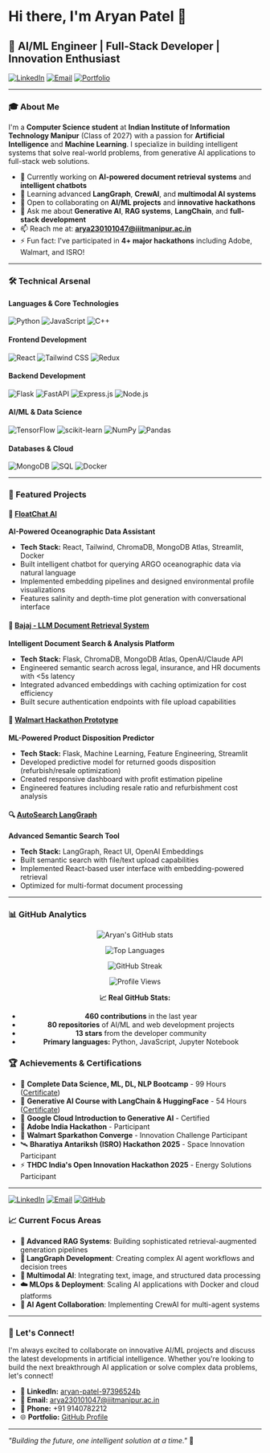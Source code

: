 # Hi there, I'm Aryan Patel 👋

## 🚀 AI/ML Engineer | Full-Stack Developer | Innovation Enthusiast

[![LinkedIn](https://img.shields.io/badge/LinkedIn-0077B5?style=for-the-badge&logo=linkedin&logoColor=white)](https://linkedin.com/in/aryan-patel-97396524b)
[![Email](https://img.shields.io/badge/Email-D14836?style=for-the-badge&logo=gmail&logoColor=white)](mailto:arya230101047@iiitmanipur.ac.in)
[![Portfolio](https://img.shields.io/badge/Portfolio-000000?style=for-the-badge&logo=About.me&logoColor=white)](https://github.com/aryan-Patel-web)

---

### 🎓 About Me

I'm a **Computer Science student** at **Indian Institute of Information Technology Manipur** (Class of 2027) with a passion for **Artificial Intelligence** and **Machine Learning**. I specialize in building intelligent systems that solve real-world problems, from generative AI applications to full-stack web solutions.

- 🔭 Currently working on **AI-powered document retrieval systems** and **intelligent chatbots**
- 🌱 Learning advanced **LangGraph**, **CrewAI**, and **multimodal AI systems**
- 👯 Open to collaborating on **AI/ML projects** and **innovative hackathons**
- 💬 Ask me about **Generative AI**, **RAG systems**, **LangChain**, and **full-stack development**
- 📫 Reach me at: **arya230101047@iiitmanipur.ac.in**
- ⚡ Fun fact: I've participated in **4+ major hackathons** including Adobe, Walmart, and ISRO!

---

### 🛠️ Technical Arsenal

#### **Languages & Core Technologies**
![Python](https://img.shields.io/badge/Python-3776AB?style=for-the-badge&logo=python&logoColor=white)
![JavaScript](https://img.shields.io/badge/JavaScript-F7DF1E?style=for-the-badge&logo=javascript&logoColor=black)
![C++](https://img.shields.io/badge/C++-00599C?style=for-the-badge&logo=cplusplus&logoColor=white)

#### **Frontend Development**
![React](https://img.shields.io/badge/React-20232A?style=for-the-badge&logo=react&logoColor=61DAFB)
![Tailwind CSS](https://img.shields.io/badge/Tailwind_CSS-38B2AC?style=for-the-badge&logo=tailwind-css&logoColor=white)
![Redux](https://img.shields.io/badge/Redux-593D88?style=for-the-badge&logo=redux&logoColor=white)

#### **Backend Development**
![Flask](https://img.shields.io/badge/Flask-000000?style=for-the-badge&logo=flask&logoColor=white)
![FastAPI](https://img.shields.io/badge/FastAPI-005571?style=for-the-badge&logo=fastapi)
![Express.js](https://img.shields.io/badge/Express.js-404D59?style=for-the-badge)
![Node.js](https://img.shields.io/badge/Node.js-43853D?style=for-the-badge&logo=node.js&logoColor=white)

#### **AI/ML & Data Science**
![TensorFlow](https://img.shields.io/badge/TensorFlow-FF6F00?style=for-the-badge&logo=tensorflow&logoColor=white)
![scikit-learn](https://img.shields.io/badge/scikit--learn-F7931E?style=for-the-badge&logo=scikit-learn&logoColor=white)
![NumPy](https://img.shields.io/badge/numpy-013243?style=for-the-badge&logo=numpy&logoColor=white)
![Pandas](https://img.shields.io/badge/pandas-150458?style=for-the-badge&logo=pandas&logoColor=white)

#### **Databases & Cloud**
![MongoDB](https://img.shields.io/badge/MongoDB-4EA94B?style=for-the-badge&logo=mongodb&logoColor=white)
![SQL](https://img.shields.io/badge/SQL-316192?style=for-the-badge&logo=postgresql&logoColor=white)
![Docker](https://img.shields.io/badge/Docker-2496ED?style=for-the-badge&logo=docker&logoColor=white)

---

### 🌟 Featured Projects

#### 🤖 [FloatChat AI](https://github.com/aryan-Patel-web/FloatChatAI)
**AI-Powered Oceanographic Data Assistant**
- **Tech Stack:** React, Tailwind, ChromaDB, MongoDB Atlas, Streamlit, Docker
- Built intelligent chatbot for querying ARGO oceanographic data via natural language
- Implemented embedding pipelines and designed environmental profile visualizations
- Features salinity and depth-time plot generation with conversational interface

#### 📄 [Bajaj - LLM Document Retrieval System](https://github.com/Aryan9140/Bajajjson)
**Intelligent Document Search & Analysis Platform**
- **Tech Stack:** Flask, ChromaDB, MongoDB Atlas, OpenAI/Claude API
- Engineered semantic search across legal, insurance, and HR documents with <5s latency
- Integrated advanced embeddings with caching optimization for cost efficiency
- Built secure authentication endpoints with file upload capabilities

#### 🛒 [Walmart Hackathon Prototype](https://github.com/aryan-Patel-web/WalmartHackathon)
**ML-Powered Product Disposition Predictor**
- **Tech Stack:** Flask, Machine Learning, Feature Engineering, Streamlit
- Developed predictive model for returned goods disposition (refurbish/resale optimization)
- Created responsive dashboard with profit estimation pipeline
- Engineered features including resale ratio and refurbishment cost analysis

#### 🔍 [AutoSearch LangGraph](https://github.com/aryan-Patel-web/AutoSearchLangGraph)
**Advanced Semantic Search Tool**
- **Tech Stack:** LangGraph, React UI, OpenAI Embeddings
- Built semantic search with file/text upload capabilities
- Implemented React-based user interface with embedding-powered retrieval
- Optimized for multi-format document processing

---

### 📊 GitHub Analytics

<div align="center">
  
![Aryan's GitHub stats](https://github-readme-stats.vercel.app/api?username=aryan-Patel-web&show_icons=true&theme=tokyonight&include_all_commits=true&count_private=true)

![Top Languages](https://github-readme-stats.vercel.app/api/top-langs/?username=aryan-Patel-web&layout=compact&langs_count=7&theme=tokyonight)

![GitHub Streak](https://github-readme-streak-stats.herokuapp.com/?user=aryan-Patel-web&theme=tokyonight)

![Profile Views](https://komarev.com/ghpvc/?username=aryan-Patel-web&label=Profile%20Views&color=0e75b6&style=flat)

**📈 Real GitHub Stats:**
- **460 contributions** in the last year
- **80 repositories** of AI/ML and web development projects
- **13 stars** from the developer community
- **Primary languages:** Python, JavaScript, Jupyter Notebook

</div>


### 🏆 Achievements & Certifications

- 🥇 **Complete Data Science, ML, DL, NLP Bootcamp** - 99 Hours ([Certificate](https://ude.my/UC-444c073c-100e-4638-afd5-27743147fdda))
- 🤖 **Generative AI Course with LangChain & HuggingFace** - 54 Hours ([Certificate](https://ude.my/UC-1c29da31-bec9-4bb6-9b42-9a8fa2275edb))
- 🏅 **Google Cloud Introduction to Generative AI** - Certified
- 🚀 **Adobe India Hackathon** - Participant
- 💼 **Walmart Sparkathon Converge** - Innovation Challenge Participant
- 🛰️ **Bharatiya Antariksh (ISRO) Hackathon 2025** - Space Innovation Participant
- ⚡ **THDC India's Open Innovation Hackathon 2025** - Energy Solutions Participant

---

[![LinkedIn](https://img.shields.io/badge/LinkedIn-0077B5?style=for-the-badge&logo=linkedin&logoColor=white)](https://linkedin.com/in/aryan-patel-97396524b)
[![Email](https://img.shields.io/badge/Email-D14836?style=for-the-badge&logo=gmail&logoColor=white)](mailto:arya230101047@iiitmanipur.ac.in)
[![GitHub](https://img.shields.io/badge/GitHub-100000?style=for-the-badge&logo=github&logoColor=white)](https://github.com/aryan-Patel-web)

### 📈 Current Focus Areas

- **🧠 Advanced RAG Systems**: Building sophisticated retrieval-augmented generation pipelines
- **🔗 LangGraph Development**: Creating complex AI agent workflows and decision trees
- **🌊 Multimodal AI**: Integrating text, image, and structured data processing
- **☁️ MLOps & Deployment**: Scaling AI applications with Docker and cloud platforms
- **🤝 AI Agent Collaboration**: Implementing CrewAI for multi-agent systems

---

### 🤝 Let's Connect!

I'm always excited to collaborate on innovative AI/ML projects and discuss the latest developments in artificial intelligence. Whether you're looking to build the next breakthrough AI application or solve complex data problems, let's connect!

- 💼 **LinkedIn:** [aryan-patel-97396524b](https://linkedin.com/in/aryan-patel-97396524b)
- 📧 **Email:** arya230101047@iiitmanipur.ac.in
- 📱 **Phone:** +91 9140782212
- 🌐 **Portfolio:** [GitHub Profile](https://github.com/aryan-Patel-web)

---


*"Building the future, one intelligent solution at a time."* 🚀
